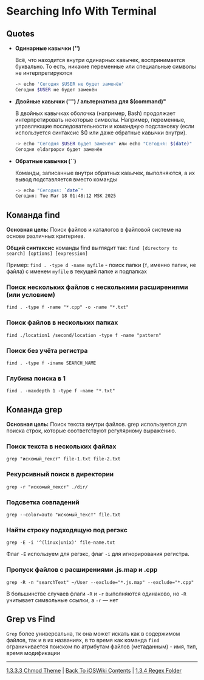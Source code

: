# Searching Info With Terminal

## Quotes

* **Одинарные кавычки ('')**

    Всё, что находится внутри одинарных кавычек, воспринимается буквально. То есть, никакие переменные или специальные символы не интерпретируются

    ```bash
    -> echo 'Сегодня $USER не будет заменён'
    Сегодня $USER не будет заменён
    ```


* **Двойные кавычки ("") / альтернатива для $(command)"**

    В двойных кавычках оболочка (например, Bash) продолжает интерпретировать некоторые символы. Например, переменные, управляющие последовательности и командную подстановку (если используется синтаксис $() или даже обратные кавычки внутри).

    ```bash
    -> echo "Сегодня $USER будет заменён" или echo "Сегодня: $(date)"
    Сегодня eldarpopov будет заменён
    ```

* **Обратные кавычки (``)**

    Команды, записанные внутри обратных кавычек, выполняются, а их вывод подставляется вместо команды

    ```bash
    -> echo "Сегодня: `date`"
    Сегодня: Tue Mar 18 01:48:12 MSK 2025
    ```





## Команда find

**Основная цель:** Поиск файлов и каталогов в файловой системе на основе различных критериев.

**Общий синтаксис** команды find выглядит так: `find [directory to search] [options] [expression]`

Пример: `find . -type d -name myfile` - поиск папки (`f`, именно папик, не файла) с именем `myfile` в текущей папке и подпапках

### Поиск нескольких файлов с несколькими расширениями (или условием)

`find . -type f -name "*.cpp" -o -name "*.txt"`

### Поиск файлов в нескольких папках

`find ./location1 /second/location -type f -name "pattern"`

### Поиск без учёта регистра

`find . -type f -iname SEARCH_NAME`

### Глубина поиска в 1

`find . -maxdepth 1 -type f -name "*.txt"`




## Команда grep

**Основная цель:** Поиск текста внутри файлов. grep используется для поиска строк, которые соответствуют регулярному выражению.

### Поиск текста в нескольких файлах

`grep "искомый_текст" file-1.txt file-2.txt`

### Рекурсивный поиск в директории

`grep -r "искомый_текст" ./dir/`

### Подсветка совпадений

`grep --color=auto "искомый_текст" file.txt`

### Найти строку подходящую под регэкс

`grep -E -i '^(linux|unix)' file-name.txt` 

Флаг `-E` используем для регэкс, флаг `-i` для игнорирования регистра.

### Пропуск файлов с расширениями .js.map и .cpp

`grep -R -n "searchText" ~/User --exclude="*.js.map" --exclude="*.cpp"`

В большинстве случаев флаги `-R` и `-r` выполняются одинаково, но `-R` учитывает символьные ссылки, а `-r` — нет




## Grep vs Find

`Grep` более универсальна, тк она может искать как в содержимом файлов, так и в их названиях, в то время как команда `find` ограничивается поиском по атрибутам файлов (метаданным) - имя, тип, время модификации

---

[1.3.3.3 Chmod Theme](./1.3.3.3%20Chmod.md) | [Back To iOSWiki Contents](https://github.com/eldaroid/iOSWiki) |  [1.3.4 Regex Folder](../1.3.4%20Regex/)